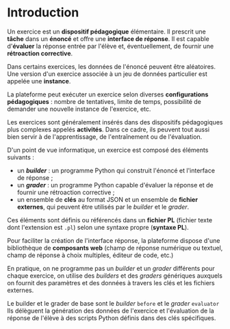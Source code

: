 # Introduction

Un exercice est un **dispositif pédagogique** élémentaire. Il prescrit une **tâche** dans un **énoncé** et offre une **interface de réponse**. Il est capable d'**évaluer** la réponse entrée par l'élève et, éventuellement, de fournir une **rétroaction corrective**.

Dans certains exercices, les données de l'énoncé peuvent être aléatoires. Une version d'un exercice associée à un jeu de données particulier est appelée une **instance**.

La plateforme peut exécuter un exercice selon diverses **configurations pédagogiques** : nombre de tentatives, limite de temps, possibilité de demander une nouvelle instance de l'exercice, etc.

Les exercices sont généralement insérés dans des dispositifs pédagogiques plus complexes appelés **activités**. Dans ce cadre, ils peuvent tout aussi bien servir à de l'apprentissage, de l'entraînement ou de l'évaluation.

D'un point de vue informatique, un exercice est composé des éléments suivants :

  - un ***builder*** : un programme Python qui construit l'énoncé et l'interface de réponse ;
  - un ***grader*** : un programme Python capable d'évaluer la réponse et de fournir une rétroaction corrective ;
  - un ensemble de **clés** au format JSON et un ensemble de **fichier externes**, qui peuvent être utilisés par le *builder* et le *grader*. 
  
Ces éléments sont définis ou référencés dans un **fichier PL** (fichier texte dont l'extension est `.pl`) selon une syntaxe propre (**syntaxe PL**).

Pour faciliter la création de l'interface réponse, la plateforme dispose d'une bibliothèque de **composants web** (champ de réponse numérique ou textuel, champ de réponse à choix multiples, éditeur de code, etc.)

En pratique, on ne programme pas un *builder* et un *grader* différents pour chaque exercice, on utilise des *builders* et des *graders* génériques auxquels on fournit des paramètres et des données à travers les clés et les fichiers externes.

Le builder et le grader de base sont le *builder* `before` et le *grader* `evaluator` Ils délèguent la génération des données de l'exercice et l'évaluation de la réponse de l'élève à des scripts Python définis dans des clés spécifiques.
